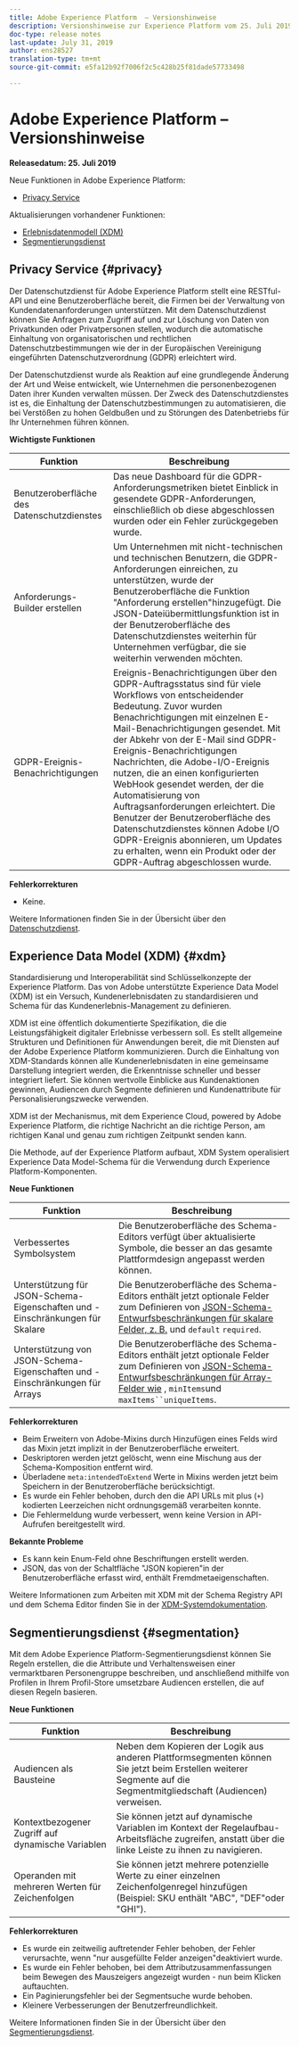 ```yaml
---
title: Adobe Experience Platform  – Versionshinweise
description: Versionshinweise zur Experience Platform vom 25. Juli 2019
doc-type: release notes
last-update: July 31, 2019
author: ens28527
translation-type: tm+mt
source-git-commit: e5fa12b92f7006f2c5c428b25f81dade57733498

---
```



# Adobe Experience Platform – Versionshinweise

**Releasedatum: 25. Juli 2019**

Neue Funktionen in Adobe Experience Platform:

* [Privacy Service](#privacy)

Aktualisierungen vorhandener Funktionen:

* [Erlebnisdatenmodell (XDM)](#xdm)
* [Segmentierungsdienst](#segmentation)

## Privacy Service {#privacy}

Der Datenschutzdienst für Adobe Experience Platform stellt eine RESTful-API und eine Benutzeroberfläche bereit, die Firmen bei der Verwaltung von Kundendatenanforderungen unterstützen. Mit dem Datenschutzdienst können Sie Anfragen zum Zugriff auf und zur Löschung von Daten von Privatkunden oder Privatpersonen stellen, wodurch die automatische Einhaltung von organisatorischen und rechtlichen Datenschutzbestimmungen wie der in der Europäischen Vereinigung eingeführten Datenschutzverordnung (GDPR) erleichtert wird.

Der Datenschutzdienst wurde als Reaktion auf eine grundlegende Änderung der Art und Weise entwickelt, wie Unternehmen die personenbezogenen Daten ihrer Kunden verwalten müssen. Der Zweck des Datenschutzdienstes ist es, die Einhaltung der Datenschutzbestimmungen zu automatisieren, die bei Verstößen zu hohen Geldbußen und zu Störungen des Datenbetriebs für Ihr Unternehmen führen können.

**Wichtigste Funktionen**

| Funktion | Beschreibung |
|---|---|
| Benutzeroberfläche des Datenschutzdienstes | Das neue Dashboard für die GDPR-Anforderungsmetriken bietet Einblick in gesendete GDPR-Anforderungen, einschließlich ob diese abgeschlossen wurden oder ein Fehler zurückgegeben wurde. |
| Anforderungs-Builder erstellen | Um Unternehmen mit nicht-technischen und technischen Benutzern, die GDPR-Anforderungen einreichen, zu unterstützen, wurde der Benutzeroberfläche die Funktion &quot;Anforderung erstellen&quot;hinzugefügt. Die JSON-Dateiübermittlungsfunktion ist in der Benutzeroberfläche des Datenschutzdienstes weiterhin für Unternehmen verfügbar, die sie weiterhin verwenden möchten. |
| GDPR-Ereignis-Benachrichtigungen | Ereignis-Benachrichtigungen über den GDPR-Auftragsstatus sind für viele Workflows von entscheidender Bedeutung. Zuvor wurden Benachrichtigungen mit einzelnen E-Mail-Benachrichtigungen gesendet. Mit der Abkehr von der E-Mail sind GDPR-Ereignis-Benachrichtigungen Nachrichten, die Adobe-I/O-Ereignis nutzen, die an einen konfigurierten WebHook gesendet werden, der die Automatisierung von Auftragsanforderungen erleichtert. Die Benutzer der Benutzeroberfläche des Datenschutzdienstes können Adobe I/O GDPR-Ereignis abonnieren, um Updates zu erhalten, wenn ein Produkt oder der GDPR-Auftrag abgeschlossen wurde. |

**Fehlerkorrekturen**

* Keine.

Weitere Informationen finden Sie in der Übersicht über den [Datenschutzdienst](../../privacy-service/home.md).

## Experience Data Model (XDM) {#xdm}

Standardisierung und Interoperabilität sind Schlüsselkonzepte der Experience Platform. Das von Adobe unterstützte Experience Data Model (XDM) ist ein Versuch, Kundenerlebnisdaten zu standardisieren und Schema für das Kundenerlebnis-Management zu definieren.

XDM ist eine öffentlich dokumentierte Spezifikation, die die Leistungsfähigkeit digitaler Erlebnisse verbessern soll. Es stellt allgemeine Strukturen und Definitionen für Anwendungen bereit, die mit Diensten auf der Adobe Experience Platform kommunizieren. Durch die Einhaltung von XDM-Standards können alle Kundenerlebnisdaten in eine gemeinsame Darstellung integriert werden, die Erkenntnisse schneller und besser integriert liefert. Sie können wertvolle Einblicke aus Kundenaktionen gewinnen, Audiencen durch Segmente definieren und Kundenattribute für Personalisierungszwecke verwenden.

XDM ist der Mechanismus, mit dem Experience Cloud, powered by Adobe Experience Platform, die richtige Nachricht an die richtige Person, am richtigen Kanal und genau zum richtigen Zeitpunkt senden kann.

Die Methode, auf der Experience Platform aufbaut, XDM System operalisiert Experience Data Model-Schema für die Verwendung durch Experience Platform-Komponenten.

**Neue Funktionen**

| Funktion | Beschreibung |
|---|---|
| Verbessertes Symbolsystem | Die Benutzeroberfläche des Schema-Editors verfügt über aktualisierte Symbole, die besser an das gesamte Plattformdesign angepasst werden können. |
| Unterstützung für JSON-Schema-Eigenschaften und -Einschränkungen für Skalare | Die Benutzeroberfläche des Schema-Editors enthält jetzt optionale Felder zum Definieren von [JSON-Schema-Entwurfsbeschränkungen für skalare Felder, z. B.](https://tools.ietf.org/html/draft-wright-json-schema-01) und `default` `required`. |
| Unterstützung von JSON-Schema-Eigenschaften und -Einschränkungen für Arrays | Die Benutzeroberfläche des Schema-Editors enthält jetzt optionale Felder zum Definieren von [JSON-Schema-Entwurfsbeschränkungen für Array-Felder wie](https://tools.ietf.org/html/draft-wright-json-schema-01) , `minItems`und `maxItems``uniqueItems`. |

**Fehlerkorrekturen**

* Beim Erweitern von Adobe-Mixins durch Hinzufügen eines Felds wird das Mixin jetzt implizit in der Benutzeroberfläche erweitert.
* Deskriptoren werden jetzt gelöscht, wenn eine Mischung aus der Schema-Komposition entfernt wird.
* Überladene `meta:intendedToExtend` Werte in Mixins werden jetzt beim Speichern in der Benutzeroberfläche berücksichtigt.
* Es wurde ein Fehler behoben, durch den die API URLs mit plus (`+`) kodierten Leerzeichen nicht ordnungsgemäß verarbeiten konnte.
* Die Fehlermeldung wurde verbessert, wenn keine Version in API-Aufrufen bereitgestellt wird.

**Bekannte Probleme**

* Es kann kein Enum-Feld ohne Beschriftungen erstellt werden.
* JSON, das von der Schaltfläche &quot;JSON kopieren&quot;in der Benutzeroberfläche erfasst wird, enthält Fremdmetaeigenschaften.

Weitere Informationen zum Arbeiten mit XDM mit der Schema Registry API und dem Schema Editor finden Sie in der [XDM-Systemdokumentation](../../xdm/home.md).

## Segmentierungsdienst {#segmentation}

Mit dem Adobe Experience Platform-Segmentierungsdienst können Sie Regeln erstellen, die die Attribute und Verhaltensweisen einer vermarktbaren Personengruppe beschreiben, und anschließend mithilfe von Profilen in Ihrem Profil-Store umsetzbare Audiencen erstellen, die auf diesen Regeln basieren.

**Neue Funktionen**

| Funktion | Beschreibung |
| -----------| ---------- |
| Audiencen als Bausteine | Neben dem Kopieren der Logik aus anderen Plattformsegmenten können Sie jetzt beim Erstellen weiterer Segmente auf die Segmentmitgliedschaft (Audiencen) verweisen. |
| Kontextbezogener Zugriff auf dynamische Variablen | Sie können jetzt auf dynamische Variablen im Kontext der Regelaufbau-Arbeitsfläche zugreifen, anstatt über die linke Leiste zu ihnen zu navigieren. |
| Operanden mit mehreren Werten für Zeichenfolgen | Sie können jetzt mehrere potenzielle Werte zu einer einzelnen Zeichenfolgenregel hinzufügen (Beispiel: SKU enthält &quot;ABC&quot;, &quot;DEF&quot;oder &quot;GHI&quot;). |

**Fehlerkorrekturen**

* Es wurde ein zeitweilig auftretender Fehler behoben, der Fehler verursachte, wenn &quot;nur ausgefüllte Felder anzeigen&quot;deaktiviert wurde.
* Es wurde ein Fehler behoben, bei dem Attributzusammenfassungen beim Bewegen des Mauszeigers angezeigt wurden - nun beim Klicken auftauchten.
* Ein Paginierungsfehler bei der Segmentsuche wurde behoben.
* Kleinere Verbesserungen der Benutzerfreundlichkeit.

Weitere Informationen finden Sie in der Übersicht über den [Segmentierungsdienst](../../segmentation/home.md).